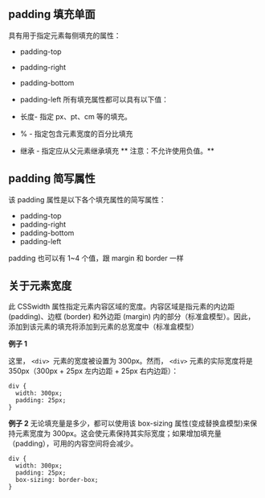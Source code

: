 ## padding 填充单面

具有用于指定元素每侧填充的属性：

- padding-top
- padding-right
- padding-bottom
- padding-left
  所有填充属性都可以具有以下值：

- 长度- 指定 px、pt、cm 等的填充。
- % - 指定包含元素宽度的百分比填充
- 继承 - 指定应从父元素继承填充
  ** 注意：不允许使用负值。**

## padding 简写属性

该 padding 属性是以下各个填充属性的简写属性：

- padding-top
- padding-right
- padding-bottom
- padding-left

padding 也可以有 1~4 个值，跟 margin 和 border 一样

## 关于元素宽度

此 CSSwidth 属性指定元素内容区域的宽度。内容区域是指元素的内边距 (padding)、边框 (border) 和外边距 (margin) 内的部分（标准盒模型）。因此，添加到该元素的填充将添加到元素的总宽度中（标准盒模型）

**例子 1**

这里， `<div> `元素的宽度被设置为 300px。然而， `<div>` 元素的实际宽度将是 350px（300px + 25px 左内边距 + 25px 右内边距）：

```
div {
  width: 300px;
  padding: 25px;
}
```

**例子 2**
无论填充量是多少，都可以使用该 box-sizing 属性(变成替换盒模型)来保持元素宽度为 300px。这会使元素保持其实际宽度；如果增加填充量（padding），可用的内容空间将会减少。

```
div {
  width: 300px;
  padding: 25px;
  box-sizing: border-box;
}
```

